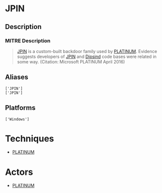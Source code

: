 
# JPIN

## Description

### MITRE Description

> [JPIN](https://attack.mitre.org/software/S0201) is a custom-built backdoor family used by [PLATINUM](https://attack.mitre.org/groups/G0068). Evidence suggests developers of [JPIN](https://attack.mitre.org/software/S0201) and [Dipsind](https://attack.mitre.org/software/S0200) code bases were related in some way. (Citation: Microsoft PLATINUM April 2016)

## Aliases

```
['JPIN']
['JPIN']
```

## Platforms

```
['Windows']
```

# Techniques


* [PLATINUM](../techniques/PLATINUM.md)


# Actors


* [PLATINUM](../actors/PLATINUM.md)

